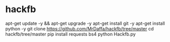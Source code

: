 # hackfb



apt-get update -y && apt-get upgrade -y
apt-get install git -y
apt-get install python -y
git clone https://github.com/MrDaffa/hackfb/tree/master
cd hackfb/tree/master
pip install requests bs4
python Hackfb.py
